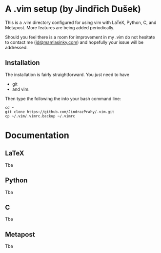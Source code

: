 # A .vim setup (by Jindřich Dušek)

This is a .vim directory configured for using vim with LaTeX, Python, C, and Metapost. More features are being added periodically.

Should you feel there is a room for improvement in my .vim do not hesitate to contact me (jd@mamlasinky.com) and hopefully your issue will be addressed.

## Installation

The installation is fairly straightforward. You just need to have 

- git 
- and vim.

Then type the following the into your bash command line:

```
cd ~
git clone https://github.com/JindrazPrahy/.vim.git
cp ~/.vim/.vimrc.backup ~/.vimrc
```


# Documentation 

## LaTeX
Tba

## Python 

Tba

## C

Tba

## Metapost

Tba



